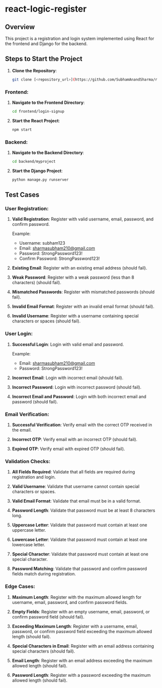 # react-logic-register

## Overview

This project is a registration and login system implemented using React for the frontend and Django for the backend.

## Steps to Start the Project

1. **Clone the Repository**:
   ```bash
   git clone [<repository_url>](https://github.com/SubhamAnandSharma/react-logic-register.git)
   ```

### Frontend:

1. **Navigate to the Frontend Directory**:

    ```bash
    cd frontend/login-signup
    ```

2. **Start the React Project**:

    ```bash
    npm start
    ```

### Backend:

1. **Navigate to the Backend Directory**:

    ```bash
    cd backend/myproject
    ```

2. **Start the Django Project**:

    ```bash
    python manage.py runserver
    ```



## Test Cases

### User Registration:

1. **Valid Registration**: Register with valid username, email, password, and confirm password.
   
   Example:
   - Username: subham123
   - Email: sharmasubham210@gmail.com
   - Password: StrongPassword123!
   - Confirm Password: StrongPassword123!

2. **Existing Email**: Register with an existing email address (should fail).

3. **Weak Password**: Register with a weak password (less than 8 characters) (should fail).

4. **Mismatched Passwords**: Register with mismatched passwords (should fail).

5. **Invalid Email Format**: Register with an invalid email format (should fail).

6. **Invalid Username**: Register with a username containing special characters or spaces (should fail).

### User Login:

1. **Successful Login**: Login with valid email and password.

   Example:
   - Email: sharmasubham210@gmail.com
   - Password: StrongPassword123!

2. **Incorrect Email**: Login with incorrect email (should fail).

3. **Incorrect Password**: Login with incorrect password (should fail).

4. **Incorrect Email and Password**: Login with both incorrect email and password (should fail).

### Email Verification:

1. **Successful Verification**: Verify email with the correct OTP received in the email.

2. **Incorrect OTP**: Verify email with an incorrect OTP (should fail).

3. **Expired OTP**: Verify email with expired OTP (should fail).

### Validation Checks:

1. **All Fields Required**: Validate that all fields are required during registration and login.

2. **Valid Username**: Validate that username cannot contain special characters or spaces.

3. **Valid Email Format**: Validate that email must be in a valid format.

4. **Password Length**: Validate that password must be at least 8 characters long.

5. **Uppercase Letter**: Validate that password must contain at least one uppercase letter.

6. **Lowercase Letter**: Validate that password must contain at least one lowercase letter.

7. **Special Character**: Validate that password must contain at least one special character.

8. **Password Matching**: Validate that password and confirm password fields match during registration.

### Edge Cases:

1. **Maximum Length**: Register with the maximum allowed length for username, email, password, and confirm password fields.

2. **Empty Fields**: Register with an empty username, email, password, or confirm password field (should fail).

3. **Exceeding Maximum Length**: Register with a username, email, password, or confirm password field exceeding the maximum allowed length (should fail).

4. **Special Characters in Email**: Register with an email address containing special characters (should fail).

5. **Email Length**: Register with an email address exceeding the maximum allowed length (should fail).

6. **Password Length**: Register with a password exceeding the maximum allowed length (should fail).


